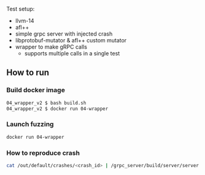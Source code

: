 Test setup:
- llvm-14
- afl++
- simple grpc server with injected crash
- libprotobuf-mutator & afl++ custom mutator
- wrapper to make gRPC calls
    - supports multiple calls in a single test


## How to run


### Build docker image

```bash
04_wrapper_v2 $ bash build.sh
04_wrapper_v2 $ docker run 04-wrapper
```


### Launch fuzzing

```bash
docker run 04-wrapper
```

### How to reproduce crash

```bash
cat /out/default/crashes/<crash_id> | /grpc_server/build/server/server
```
